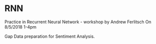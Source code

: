 # RNN
Practice in Recurrent Neural Network - workshop by Andrew Ferlitsch
On 8/5/2018 1-4pm

Gap Data preparation for Sentiment Analysis. 
